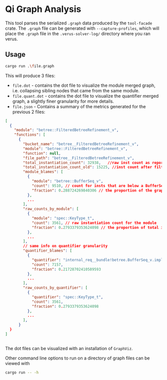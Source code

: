 # Qi Graph Analysis

This tool parses the serialized `.graph` data produced by the `tool-facade` crate.
The `.graph` file can be generated with `--capture-profiles`, which will place the `.graph` file in the `.verus-solver-log/` directory where you ran verus.


## Usage
```bash
cargo run .\file.graph
```
This will produce 3 files:
- `file.dot` - contains the dot file to visualize the module merged graph, i.e. collapsing sibling nodes that came from the same module.
- `file.quant.dot` - contains the dot file to visualize the quantifier merged graph, a slightly finer granularity for more details.
- `file.json` - Contains a summary of the metrics generated for the previous 2 files:

```json
[
  {
    "module": "betree::FilteredBetreeRefinement_v",
    "functions": [
      {
        "bucket_name": "betree__FilteredBetreeRefinement_v",
        "module": "betree::FilteredBetreeRefinement_v",
        "function": null,
        "file_path": "betree__FilteredBetreeRefinement_v",
        "total_instantiation_count": 32938,   //raw inst count as reported from Z3
        "total_instantiation_count_old": 15225, //inst count after filtering and merging
        "module_blames": [
          {
            "module": "betree::BufferSeq_v",
            "count": 9510, // count for insts that are below a BufferSeq_v node in the graph
            "fraction": 0.288724269840306 // the proportion of the graph that is under BufferSeq_v
          },
          ...
        ],
        "raw_counts_by_module": [
          {
            "module": "spec::KeyType_t",
            "count": 3561, // raw instantiation count for the module
            "fraction": 0.2793379353624098 // the proportion of total instantiations
          },
          ...
        ],
        // same info on quantifier granularity
        "quantifier_blames": [
          {
            "quantifier": "internal_req__bundle!betree.BufferSeq_v.impl&__0.filter_commutes_with_i._definition",
            "count": 7157,
            "fraction": 0.21728702410589593
          },
          ...
        ],
        "raw_counts_by_quantifier": [
          {
            "quantifier": "spec::KeyType_t",
            "count": 3561,
            "fraction": 0.2793379353624098
          },
          ...
        ],
      }
  }
]
        


```

The dot files can be visualized with an installation of `GraphViz`.

Other command line options to run on a directory of graph files can be viewed with 
```bash
cargo run -- -h
```